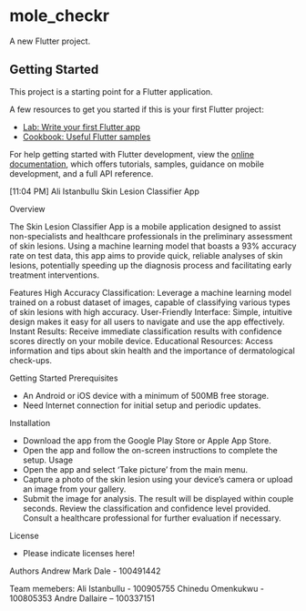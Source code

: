 # mole_checkr

A new Flutter project.

## Getting Started

This project is a starting point for a Flutter application.

A few resources to get you started if this is your first Flutter project:

- [Lab: Write your first Flutter app](https://docs.flutter.dev/get-started/codelab)
- [Cookbook: Useful Flutter samples](https://docs.flutter.dev/cookbook)

For help getting started with Flutter development, view the
[online documentation](https://docs.flutter.dev/), which offers tutorials,
samples, guidance on mobile development, and a full API reference.

[11:04 PM] Ali Istanbullu
Skin Lesion Classifier App

Overview

The Skin Lesion Classifier App is a mobile application designed to assist non-specialists and healthcare professionals in the preliminary assessment of skin lesions. Using a machine learning model that boasts a 93% accuracy rate on test data, this app aims to provide quick, reliable analyses of skin lesions, potentially speeding up the diagnosis process and facilitating early treatment interventions.

Features
High Accuracy Classification: Leverage a machine learning model trained on a robust dataset of images, capable of classifying various types of skin lesions with high accuracy.
User-Friendly Interface: Simple, intuitive design makes it easy for all users to navigate and use the app effectively.
Instant Results: Receive immediate classification results with confidence scores directly on your mobile device.
Educational Resources: Access information and tips about skin health and the importance of dermatological check-ups.

Getting Started
Prerequisites
- An Android or iOS device with a minimum of 500MB free storage.
- Need Internet connection for initial setup and periodic updates.

Installation
- Download the app from the Google Play Store or Apple App Store.
- Open the app and follow the on-screen instructions to complete the setup.
Usage
- Open the app and select ‘Take picture’ from the main menu.
- Capture a photo of the skin lesion using your device’s camera or upload an image from your gallery.
- Submit the image for analysis. The result will be displayed within couple seconds. Review the classification and confidence level provided. Consult a healthcare professional for further evaluation if necessary.

License
- Please indicate licenses here! 

Authors
Andrew Mark Dale - 100491442

Team memebers: 
 Ali Istanbullu - 100905755
 Chinedu Omenkukwu - 100805353
 Andre Dallaire – 100337151
 
